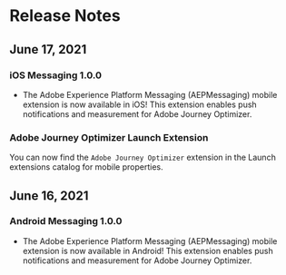 # Release Notes

## June 17, 2021

### iOS Messaging 1.0.0

* The Adobe Experience Platform Messaging \(AEPMessaging\) mobile extension is now available in iOS! This extension enables push notifications and measurement for Adobe Journey Optimizer. 

### Adobe Journey Optimizer Launch Extension

You can now find the `Adobe Journey Optimizer` extension in the Launch extensions catalog for mobile properties.

## June 16, 2021

### Android Messaging 1.0.0

* The Adobe Experience Platform Messaging \(AEPMessaging\) mobile extension is now available in Android! This extension enables push notifications and measurement for Adobe Journey Optimizer.
